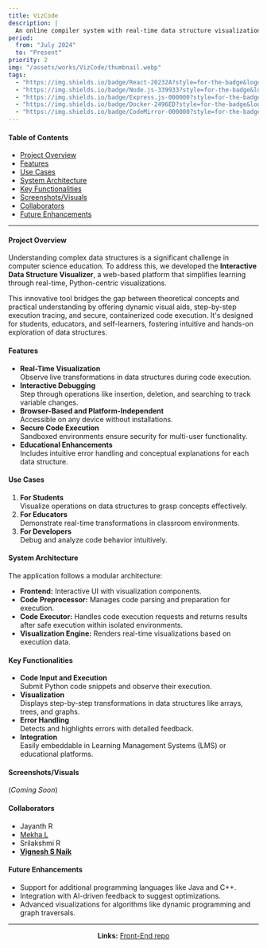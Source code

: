 ```yaml
---
title: VizCode
description: |
  An online compiler system with real-time data structure visualization.
period:
  from: "July 2024"
  to: "Present"
priority: 2
img: "/assets/works/VizCode/thumbnail.webp"
tags:
  - "https://img.shields.io/badge/React-20232A?style=for-the-badge&logo=react&logoColor=61DAFB"
  - "https://img.shields.io/badge/Node.js-339933?style=for-the-badge&logo=nodedotjs&logoColor=white"
  - "https://img.shields.io/badge/Express.js-000000?style=for-the-badge&logo=express&logoColor=white"
  - "https://img.shields.io/badge/Docker-2496ED?style=for-the-badge&logo=docker&logoColor=white"
  - "https://img.shields.io/badge/CodeMirror-000000?style=for-the-badge&logo=codemirror&logoColor=white"
---
```


#### Table of Contents

- [Project Overview](#project-overview)
- [Features](#features)
- [Use Cases](#use-cases)
- [System Architecture](#system-architecture)
- [Key Functionalities](#key-functionalities)
- [Screenshots/Visuals](#screenshotsvisuals)
- [Collaborators](#collaborators)
- [Future Enhancements](#future-enhancements)

---

#### **Project Overview**

Understanding complex data structures is a significant challenge in computer science education. To address this, we developed the **Interactive Data Structure Visualizer**, a web-based platform that simplifies learning through real-time, Python-centric visualizations.

This innovative tool bridges the gap between theoretical concepts and practical understanding by offering dynamic visual aids, step-by-step execution tracing, and secure, containerized code execution. It's designed for students, educators, and self-learners, fostering intuitive and hands-on exploration of data structures.

#### **Features**

- **Real-Time Visualization**  
  Observe live transformations in data structures during code execution.
- **Interactive Debugging**  
  Step through operations like insertion, deletion, and searching to track variable changes.
- **Browser-Based and Platform-Independent**  
  Accessible on any device without installations.
- **Secure Code Execution**  
  Sandboxed environments ensure security for multi-user functionality.
- **Educational Enhancements**  
  Includes intuitive error handling and conceptual explanations for each data structure.

#### **Use Cases**

1. **For Students**  
   Visualize operations on data structures to grasp concepts effectively.
2. **For Educators**  
   Demonstrate real-time transformations in classroom environments.
3. **For Developers**  
   Debug and analyze code behavior intuitively.

#### **System Architecture**

The application follows a modular architecture:

- **Frontend:**
  Interactive UI with visualization components.
- **Code Preprocessor:**
  Manages code parsing and preparation for execution.
- **Code Executor:**
  Handles code execution requests and returns results after safe execution within isolated environments.
- **Visualization Engine:**
  Renders real-time visualizations based on execution data.

#### **Key Functionalities**

- **Code Input and Execution**  
  Submit Python code snippets and observe their execution.
- **Visualization**  
  Displays step-by-step transformations in data structures like arrays, trees, and graphs.
- **Error Handling**  
  Detects and highlights errors with detailed feedback.
- **Integration**  
  Easily embeddable in Learning Management Systems (LMS) or educational platforms.

#### **Screenshots/Visuals**

(_Coming Soon_)

#### **Collaborators**

- Jayanth R
- <a href="https://github.com/Mekhadev2025" target="_blank">Mekha L</a>
- Srilakshmi R
- **<a href="https://github.com/vigneshsnaik" target="_blank">Vignesh S Naik</a>**

#### **Future Enhancements**

- Support for additional programming languages like Java and C++.
- Integration with AI-driven feedback to suggest optimizations.
- Advanced visualizations for algorithms like dynamic programming and graph traversals.

---

<p align="center">
<strong>Links:</strong> 
<a href="https://github.com/vigneshsnaik/final-year-project/" target="_blank">Front-End repo</a> 
  </p>
